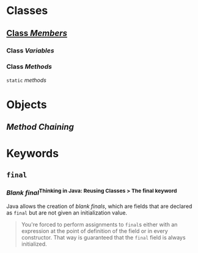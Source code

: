 # Classes
## [Class *Members*](https://docs.oracle.com/javase/tutorial/java/javaOO/classvars.html)
### Class *Variables*
### Class *Methods* 
`static` *methods*

# Objects
## *Method Chaining*

# Keywords
## `final`
### *Blank final*<sup>Thinking in Java: Reusing Classes > The final keyword</sup>
Java allows the creation of *blank finals*, which are fields that are declared as `final` but are not given an initialization value.

> You're forced to perform assignments to `final`s either with an expression at the point of definition of the field or in every constructor. That way is guaranteed that the `final` field is always initialized.






